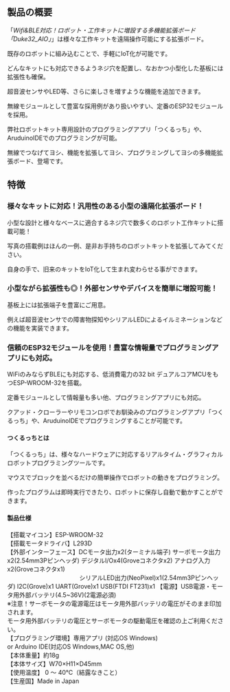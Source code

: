 
## 製品の概要
「*Wifi&BLE対応！ロボット・工作キットに増設する多機能拡張ボード「Duke32_AIO」*」は様々な工作キットを遠隔操作可能にする拡張ボード。

既存のロボットに組み込むことで、手軽にIoT化が可能です。

どんなキットにも対応できるようネジ穴を配置し、なおかつ小型化した基板には拡張性も確保。

超音波センサやLED等、さらに楽しさを増すような機能を追加できます。

無線モジュールとして豊富な採用例があり扱いやすい、定番のESP32モジュールを採用。

弊社ロボットキット専用設計のプログラミングアプリ「つくるっち」や、AruduinoIDEでのプログラミングが可能。

無線でつなげてヨシ、機能を拡張してヨシ、プログラミングしてヨシの多機能拡張ボード、登場です。


## 特徴
### 様々なキットに対応！汎用性のある小型の遠隔化拡張ボード！
小型な設計と様々なベースに適合するネジ穴で数多くのロボット工作キットに搭載可能！

写真の搭載例はほんの一例、是非お手持ちのロボットキットを拡張してみてください。

自身の手で、旧来のキットをIoT化して生まれ変わらせる事ができます。


### 小型ながら拡張性も◎！外部センサやデバイスを簡単に増設可能！
基板上には拡張端子を豊富にご用意。

例えば超音波センサでの障害物探知やシリアルLEDによるイルミネーションなどの機能を実装できます。

### 信頼のESP32モジュールを使用！豊富な情報量でプログラミングアプリにも対応。
WiFiのみならずBLEにも対応する、低消費電力の32 bit デュアルコアMCUをもつESP-WROOM-32を搭載。

定番モジュールとして情報量も多い他、プログラミングアプリにも対応。

クアッド・クローラーやリモコンロボでお馴染みのプログラミングアプリ「つくるっち」や、AruduinoIDEでプログラミングすることが可能です。


#### つくるっちとは
「つくるっち」は、様々なハードウェアに対応するリアルタイム・グラフィカルロボットプログラミングツールです。

マウスでブロックを並べるだけの簡単操作でロボットの動きをプログラミング。

作ったプログラムは即時実行できたり、ロボットに保存し自動で動かすことができます。


#### 製品仕様
【搭載マイコン】ESP-WROOM-32  
【搭載モータドライバ】L293D  
【外部インターフェース】DCモータ出力x2(ターミナル端子) サーボモータ出力x2(2.54mm3Pピンヘッダ) デジタルI/Ox4(Groveコネクタx2) アナログ入力x2(Groveコネクタx1)  
　　　　　　　　　　　　シリアルLED出力(NeoPixel)x1(2.54mm3Pピンヘッダ) I2C(Grove)x1 UART(Grove)x1 USB(FTDI FT231)x1
【電源】USB電源・モータ用外部バッテリ(4.5~36V)(2電源必須)  
※注意！サーボモータの電源電圧はモータ用外部バッテリの電圧がそのまま印加されます。  
モータ用外部バッテリの電圧とサーボモータの駆動電圧を確認の上ご利用ください。  
【プログラミング環境】専用アプリ (対応OS Windows)  
or Arduino IDE(対応OS Windows,MAC OS,他)  
【本体重量】約18g  
【本体サイズ】W70×H11×D45mm  
【使用温度】 0 ～ 40℃（結露なきこと）  
【生産国】Made in Japan  
